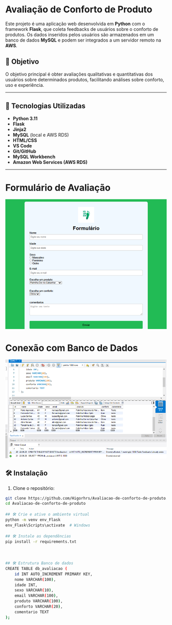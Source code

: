 # Avaliação de Conforto de Produto

Este projeto é uma aplicação web desenvolvida em **Python** com o framework **Flask**, que coleta feedbacks de usuários sobre o conforto de produtos. Os dados inseridos pelos usuários são armazenados em um banco de dados **MySQL** e podem ser integrados a um servidor remoto na **AWS**.

## 📌 Objetivo

O objetivo principal é obter avaliações qualitativas e quantitativas dos usuários sobre determinados produtos, facilitando análises sobre conforto, uso e experiência.

---

## 🚀 Tecnologias Utilizadas

- **Python 3.11**
- **Flask**
- **Jinja2**
- **MySQL** (local e AWS RDS)
- **HTML/CSS**
- **VS Code**
- **Git/GitHub**
- **MySQL Workbench**
- **Amazon Web Services (AWS RDS)**

---
# Formulário de Avaliação
![image alt](https://github.com/Higorhrs/Avaliacao-de-conforto-de-produto/blob/05624d2aa5faa9c1af19afc8996c3cec04796ab8/image%20(4).png)

# Conexão com Banco de Dados
![image alt](https://github.com/Higorhrs/Avaliacao-de-conforto-de-produto/blob/093628acde518dc2055e73daeded1355658a8d80/image%20(6).png)



## 🛠️ Instalação

1. Clone o repositório:

```bash
git clone https://github.com/Higorhrs/Avaliacao-de-conforto-de-produto.git
cd Avaliacao-de-conforto-de-produto

## 🛠️ Crie e ative o ambiente virtual
python -m venv env_Flask
env_Flask\Scripts\activate  # Windows

## 🛠️ Instale as dependências
pip install -r requirements.txt



## 🛠️ Estrutura Banco de dados
CREATE TABLE db_avaliacao (
    id INT AUTO_INCREMENT PRIMARY KEY,
    nome VARCHAR(100),
    idade INT,
    sexo VARCHAR(10),
    email VARCHAR(100),
    produto VARCHAR(100),
    conforto VARCHAR(20),
    comentario TEXT
);
